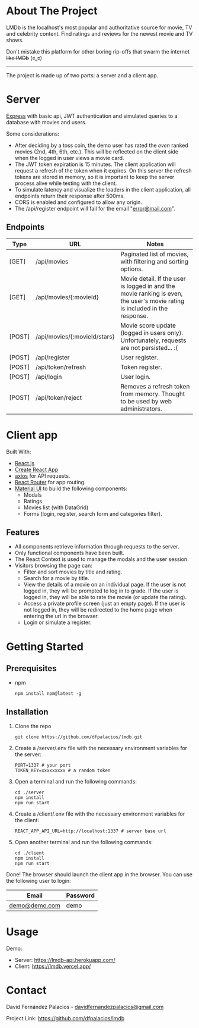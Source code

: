 # About The Project

LMDb is the localhost's most popular and authoritative source for movie, TV and celebrity content. Find ratings and reviews for the newest movie and TV shows.

Don't mistake this platform for other boring rip-offs that swarm the internet ~~like IMDb~~ (ಠ_ಠ)

---

The project is made up of two parts: a server and a client app.

# Server

[Express](https://expressjs.com/) with basic api, JWT authentication and simulated queries to a database with movies and users. 

Some considerations:

* After deciding by a toss coin, the demo user has rated the *even* ranked movies (2nd, 4th, 6th, etc.). This will be reflected on the client side when the logged in user views a movie card.
* The JWT token expiration is 15 minutes. The client application will request a refresh of the token when it expires. On this server the refresh tokens are stored in memory, so it is important to keep the server process alive while testing with the client.
* To simulate latency and visualize the loaders in the client application, all endpoints return their response after 500ms.
* CORS is enabled and configured to allow any origin.
* The /api/register endpoint will fail for the email "error@mail.com".

## Endpoints

| Type | URL | Notes |
|------|-----|-------|
| [GET] | /api/movies | Paginated list of movies, with filtering and sorting options. |
| [GET] | /api/movies/{:movieId} | Movie detail. If the user is logged in and the movie ranking is even, the user's movie rating is included in the response.
|  [POST] | /api/movies/{:movieId/stars} | Movie score update (logged in users only). Unfortunately, requests are not persisted... :(
|  [POST] | /api/register | User register.
|  [POST] | /api/token/refresh | Token register.
| [POST] | /api/login |  User login.
|  [POST] | /api/token/reject | Removes a refresh token from memory. Thought to be used by web administrators.

# Client app

Built With:

- [React.js](https://reactjs.org/)
- [Create React App](https://create-react-app.dev/)
- [axios](https://github.com/axios/axios) for API requests.
- [React Router](https://reactrouter.com/) for app routing.
- [Material UI](https://mui.com/) to build the following components:
  - Modals
  - Ratings
  - Movies list (with DataGrid)
  - Forms (login, register, search form and categories filter).

## Features

- All components retrieve information through requests to the server.
- Only functional components have been built.
- The React Context is used to manage the modals and the user session.
- Visitors browsing the page can:
  - Filter and sort movies by title and rating.
  - Search for a movie by title.
  - View the details of a movie on an individual page. If the user is not logged in, they will be prompted to log in to grade. If the user is logged in, they will be able to rate the movie (or update the rating).
  - Access a private profile screen (just an empty page). If the user is not logged in, they will be redirected to the home page when entering the url in the browser.
  - Login or simulate a register.

# Getting Started

## Prerequisites

- npm

  ```
  npm install npm@latest -g
  ```

## Installation


1. Clone the repo

    ```
    git clone https://github.com/dfpalacios/lmdb.git
    ```

2. Create a /server/.env file with the necessary environment variables for the server:

    ```
    PORT=1337 # your port
    TOKEN_KEY=xxxxxxxxx # a random token
    ```

3. Open a terminal and run the following commands:

    ```
    cd ./server
    npm install
    npm run start
    ```

4. Create a /client/.env file with the necessary environment variables for the client:

    ```
    REACT_APP_API_URL=http://localhost:1337 # server base url
    ```

3. Open another terminal and run the following commands:

    ```
    cd ./client
    npm install
    npm run start
    ```

Done! The browser should launch the client app in the browser. You can use the following user to login:

| Email | Password |
|------| -------- |
| demo@demo.com | demo |

# Usage

Demo:

- Server: https://lmdb-api.herokuapp.com/ 
- Client: https://lmdb.vercel.app/

# Contact

David Fernández Palacios - davidfernandezpalacios@gmail.com

Project Link: https://github.com/dfpalacios/lmdb
